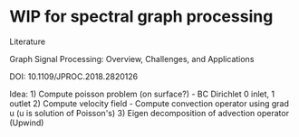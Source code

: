# WIP for spectral graph processing



Literature

Graph Signal Processing:
Overview, Challenges, and
Applications

DOI: 10.1109/JPROC.2018.2820126

Idea:
	1) Compute poisson problem (on surface?)
		- BC Dirichlet 0 inlet, 1 outlet
	2) Compute velocity field
		- Compute convection operator using grad u (u is solution of Poisson's)
	3) Eigen decomposition of advection operator (Upwind)